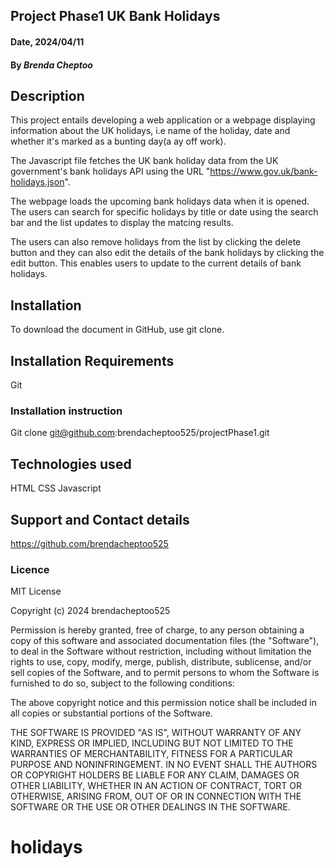 ## Project Phase1 UK Bank Holidays

#### Date, 2024/04/11

#### By *Brenda Cheptoo*

## Description
This project entails developing a web application or a webpage displaying information about the UK holidays, i.e name of the holiday, date and whether it's marked as a bunting day(a ay off work).

The Javascript file fetches the UK bank holiday data from the UK government's bank holidays API using the URL "https://www.gov.uk/bank-holidays.json".

The webpage loads the upcoming bank holidays data when it is opened. The users can search for specific holidays by title or date using the search bar and the list updates to display the matcing results.

The users can also remove holidays from the list by clicking the delete button and they can also edit the details of the bank holidays by clicking the edit button. This enables users to update to the current details of bank holidays.

## Installation
To download the document in GitHub, use git clone.

## Installation Requirements
Git 

### Installation instruction
Git clone git@github.com:brendacheptoo525/projectPhase1.git

## Technologies used
HTML
CSS
Javascript

## Support and Contact details
https://github.com/brendacheptoo525

### Licence
MIT License

Copyright (c) 2024 brendacheptoo525

Permission is hereby granted, free of charge, to any person obtaining a copy
of this software and associated documentation files (the "Software"), to deal
in the Software without restriction, including without limitation the rights
to use, copy, modify, merge, publish, distribute, sublicense, and/or sell
copies of the Software, and to permit persons to whom the Software is
furnished to do so, subject to the following conditions:

The above copyright notice and this permission notice shall be included in all
copies or substantial portions of the Software.

THE SOFTWARE IS PROVIDED "AS IS", WITHOUT WARRANTY OF ANY KIND, EXPRESS OR
IMPLIED, INCLUDING BUT NOT LIMITED TO THE WARRANTIES OF MERCHANTABILITY,
FITNESS FOR A PARTICULAR PURPOSE AND NONINFRINGEMENT. IN NO EVENT SHALL THE
AUTHORS OR COPYRIGHT HOLDERS BE LIABLE FOR ANY CLAIM, DAMAGES OR OTHER
LIABILITY, WHETHER IN AN ACTION OF CONTRACT, TORT OR OTHERWISE, ARISING FROM,
OUT OF OR IN CONNECTION WITH THE SOFTWARE OR THE USE OR OTHER DEALINGS IN THE
SOFTWARE.

# holidays
